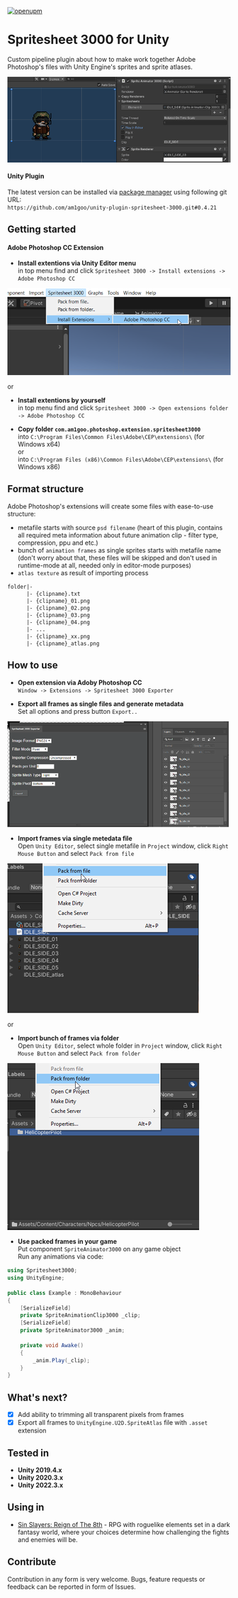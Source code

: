 [![openupm](https://img.shields.io/npm/v/com.am1goo.spritesheet3000?label=openupm&registry_uri=https://package.openupm.com)](https://openupm.com/packages/com.am1goo.spritesheet3000/)

# Spritesheet 3000 for Unity
Custom pipeline plugin about how to make work together Adobe Photoshop's files with Unity Engine's sprites and sprite atlases.
<p align="left">
  <img src="Readme/header-image.gif" alt="header-image"/>
</p>

#### Unity Plugin
The latest version can be installed via [package manager](https://docs.unity3d.com/Manual/upm-ui-giturl.html) using following git URL: \
`https://github.com/am1goo/unity-plugin-spritesheet-3000.git#0.4.21`

## Getting started
#### Adobe Photoshop CC Extension
- **Install extentions via Unity Editor menu**\
in top menu find and click `Spritesheet 3000 -> Install extensions -> Adobe Photoshop CC`
<p align="left">
  <img src="Readme/install-photoshop-extension.png" alt="install-photoshop-extension"/>
</p>

or 

- **Install extentions by yourself**\
in top menu find and click `Spritesheet 3000 -> Open extensions folder -> Adobe Photoshop CC`

- **Copy folder `com.am1goo.photoshop.extension.spritesheet3000`**\
into `C:\Program Files\Common Files\Adobe\CEP\extensions\` (for Windows x64)\
or\
into `C:\Program Files (x86)\Common Files\Adobe\CEP\extensions\` (for Windows x86)

## Format structure
Adobe Photoshop's extensions will create some files with ease-to-use structure:
- metafile starts with source `psd filename` (heart of this plugin, contains all required meta information about future animation clip - filter type, compression, ppu and etc.)
- bunch of `animation frames` as single sprites starts with metafile name (don't worry about that, these files will be skipped and don't used in runtime-mode at all, needed only in editor-mode purposes)
- `atlas texture` as result of importing process

```
folder|-
      |- {clipname}.txt
      |- {clipname}_01.png
      |- {clipname}_02.png
      |- {clipname}_03.png
      |- {clipname}_04.png
      |- ...
      |- {clipname}_xx.png
      |- {clipname}_atlas.png
```

## How to use
- **Open extension via Adoby Photoshop CC**\
`Window -> Extensions -> Spritesheet 3000 Exporter`

- **Export all frames as single files and generate metadata**\
Set all options and press button `Export..`
<p align="left">
  <img src="Readme/export-photoshop-frames-and-metadata.png" alt="export-photoshop-frames-and-metadata" width=500 height=auto/>
</p>

- **Import frames via single metedata file**\
Open `Unity Editor`, select single metafile in `Project` window, click `Right Mouse Button` and select `Pack from file`
<p align="left">
  <img src="Readme/import-unity-metadata-single-file.png" alt="import-unity-metadata-single-file"/>
</p>

or

- **Import bunch of frames via folder**\
Open `Unity Editor`, select whole folder in `Project` window, click `Right Mouse Button` and select `Pack from folder`
<p align="left">
  <img src="Readme/import-unity-metadata-whole-folder.png" alt="import-unity-metadata-whole-folder" />
</p>

- **Use packed frames in your game**\
Put component `SpriteAnimator3000` on any game object\
Run any animations via code:
```csharp
using Spritesheet3000;
using UnityEngine;

public class Example : MonoBehaviour
{
    [SerializeField]
    private SpriteAnimationClip3000 _clip;
    [SerializeField]
    private SpriteAnimator3000 _anim;

    private void Awake()
    {
        _anim.Play(_clip);
    }
}
```

## What's next?
- [x] Add ability to trimming all transparent pixels from frames
- [x] Export all frames to `UnityEngine.U2D.SpriteAtlas` file with `.asset` extension

## Tested in
- **Unity 2019.4.x**
- **Unity 2020.3.x**
- **Unity 2022.3.x**

## Using in
- [Sin Slayers: Reign of The 8th](https://sinslayers.com) - RPG with roguelike elements set in a dark fantasy world, where your choices determine how challenging the fights and enemies will be.

## Contribute
Contribution in any form is very welcome. Bugs, feature requests or feedback can be reported in form of Issues.
